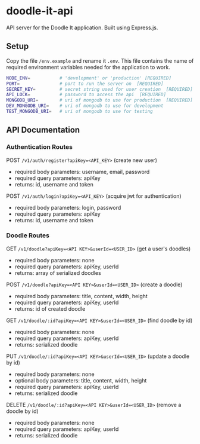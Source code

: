 # doodle-it-api

API server for the Doodle It application. Built using Express.js.

## Setup

Copy the file `/env.example` and rename it `.env`. This file contains the name of required environment variables needed for the application to work.

```bash
NODE_ENV=           # 'development' or 'production' [REQUIRED]
PORT=               # port to run the server on  [REQUIRED]
SECRET_KEY=         # secret string used for user creation  [REQUIRED]
API_LOCK=           # password to access the api  [REQUIRED]
MONGODB_URI=        # uri of mongodb to use for production  [REQUIRED]
DEV_MONGODB_URI=    # uri of mongodb to use for development
TEST_MONGODB_URI=   # uri of mongodb to use for testing
```

## API Documentation

### Authentication Routes

POST `/v1/auth/register?apiKey=<API_KEY>` (create new user)

- required body parameters: username, email, password
- required query parameters: apiKey
- returns: id, username and token

POST `/v1/auth/login?apiKey=<API_KEY>` (acquire jwt for authentication)

- required body parameters: login, password
- required query parameters: apiKey
- returns: id, username and token

### Doodle Routes

GET `/v1/doodle?apiKey=<API KEY>&userId=<USER_ID>` (get a user's doodles)

- required body parameters: none
- required query parameters: apiKey, userId
- returns: array of serialized doodles

POST `/v1/doodle?apiKey=<API KEY>&userId=<USER_ID>` (create a doodle)

- required body parameters: title, content, width, height
- required query parameters: apiKey, userId
- returns: id of created doodle

GET `/v1/doodle/:id?apiKey=<API KEY>&userId=<USER_ID>` (find doodle by id)

- required body parameters: none
- required query parameters: apiKey, userId
- returns: serialized doodle

PUT `/v1/doodle/:id?apiKey=<API KEY>&userId=<USER_ID>` (update a doodle by id)

- required body parameters: none
- optional body parameters: title, content, width, height
- required query parameters: apiKey, userId
- returns: serialized doodle

DELETE `/v1/doodle/:id?apiKey=<API KEY>&userId=<USER_ID>` (remove a doodle by id)

- required body parameters: none
- required query parameters: apiKey, userId
- returns: serialized doodle

